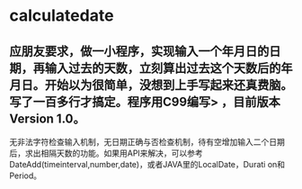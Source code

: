 # calculatedate
## 应朋友要求，做一小程序，实现输入一个年月日的日期，再输入过去的天数，立刻算出过去这个天数后的年月日。开始以为很简单，没想到上手写起来还真费脑。写了一百多行才搞定。程序用C99编写>    ，目前版本Version 1.0。
无非法字符检查输入机制，无日期正确与否检查机制，待有空增加输入二个日期后，求出相隔天数的功能。如果用API来解决，可以参考DateAdd(timeinterval,number,date)，或者JAVA里的LocalDate，Durati    on和Period。

